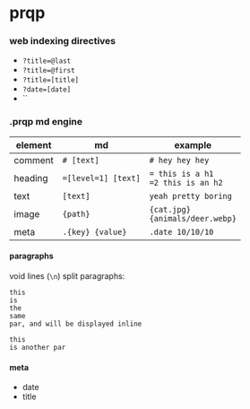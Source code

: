 # prqp



### web indexing directives

+ `?title=@last`
+ `?title=@first`
+ `?title=[title]`
+ `?date=[date]`
+ ``



### .prqp md engine

| element | md                  | example                                  |
| ------- | ------------------- | ---------------------------------------- |
| comment | `# [text]`          | `# hey hey hey`                          |
| heading | `=[level=1] [text]` | `= this is a h1`<br />`=2 this is an h2` |
| text    | `[text]`            | `yeah pretty boring`                     |
| image   | `{path}`            | `{cat.jpg}`<br />`{animals/deer.webp}`   |
| meta    | `.{key} {value}`    | `.date 10/10/10`                         |



#### paragraphs

void lines (`\n`) split paragraphs:

```
this
is
the
same
par, and will be displayed inline

this
is another par
```


#### meta

+ date
+ title